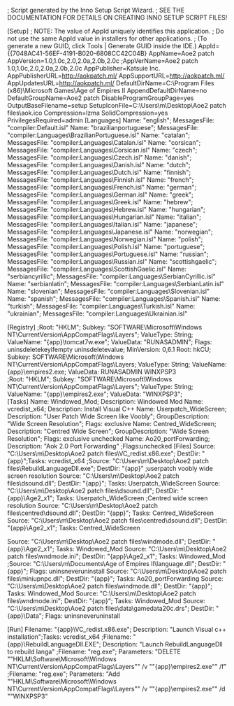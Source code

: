 ; Script generated by the Inno Setup Script Wizard.
; SEE THE DOCUMENTATION FOR DETAILS ON CREATING INNO SETUP SCRIPT FILES!

 
[Setup]
; NOTE: The value of AppId uniquely identifies this application.
; Do not use the same AppId value in installers for other applications.
; (To generate a new GUID, click Tools | Generate GUID inside the IDE.)
AppId={{7048AC41-56EF-4191-B020-6808CC42C04B}
AppName=Aoe2 patch
AppVersion=1.0,1.0c,2.0,2.0a,2.0b,2.0c
;AppVerName=Aoe2 patch 1.0,1.0c,2.0,2.0a,2.0b,2.0c
AppPublisher=Katsuie Inc.
AppPublisherURL=http://aokpatch.ml/
AppSupportURL=http://aokpatch.ml/
AppUpdatesURL=http://aokpatch.ml/
DefaultDirName=C:\Program Files (x86)\Microsoft Games\Age of Empires II
AppendDefaultDirName=no
DefaultGroupName=Aoe2 patch
DisableProgramGroupPage=yes
OutputBaseFilename=setup
SetupIconFile=C:\Users\m\Desktop\Aoe2 patch files\aok.ico
Compression=lzma
SolidCompression=yes
PrivilegesRequired=admin 
[Languages]
Name: "english"; MessagesFile: "compiler:Default.isl"
Name: "brazilianportuguese"; MessagesFile: "compiler:Languages\BrazilianPortuguese.isl"
Name: "catalan"; MessagesFile: "compiler:Languages\Catalan.isl"
Name: "corsican"; MessagesFile: "compiler:Languages\Corsican.isl"
Name: "czech"; MessagesFile: "compiler:Languages\Czech.isl"
Name: "danish"; MessagesFile: "compiler:Languages\Danish.isl"
Name: "dutch"; MessagesFile: "compiler:Languages\Dutch.isl"
Name: "finnish"; MessagesFile: "compiler:Languages\Finnish.isl"
Name: "french"; MessagesFile: "compiler:Languages\French.isl"
Name: "german"; MessagesFile: "compiler:Languages\German.isl"
Name: "greek"; MessagesFile: "compiler:Languages\Greek.isl"
Name: "hebrew"; MessagesFile: "compiler:Languages\Hebrew.isl"
Name: "hungarian"; MessagesFile: "compiler:Languages\Hungarian.isl"
Name: "italian"; MessagesFile: "compiler:Languages\Italian.isl"
Name: "japanese"; MessagesFile: "compiler:Languages\Japanese.isl"
Name: "norwegian"; MessagesFile: "compiler:Languages\Norwegian.isl"
Name: "polish"; MessagesFile: "compiler:Languages\Polish.isl"
Name: "portuguese"; MessagesFile: "compiler:Languages\Portuguese.isl"
Name: "russian"; MessagesFile: "compiler:Languages\Russian.isl"
Name: "scottishgaelic"; MessagesFile: "compiler:Languages\ScottishGaelic.isl"
Name: "serbiancyrillic"; MessagesFile: "compiler:Languages\SerbianCyrillic.isl"
Name: "serbianlatin"; MessagesFile: "compiler:Languages\SerbianLatin.isl"
Name: "slovenian"; MessagesFile: "compiler:Languages\Slovenian.isl"
Name: "spanish"; MessagesFile: "compiler:Languages\Spanish.isl"
Name: "turkish"; MessagesFile: "compiler:Languages\Turkish.isl"
Name: "ukrainian"; MessagesFile: "compiler:Languages\Ukrainian.isl"

 [Registry]
;Root: "HKLM"; Subkey: "SOFTWARE\Microsoft\Windows NT\CurrentVersion\AppCompatFlags\Layers";  ValueType: String; ValueName: "{app}\tomcat7w.exe"; ValueData: "RUNASADMIN";  Flags: uninsdeletekeyifempty uninsdeletevalue; MinVersion: 0,6.1
Root: hkCU; Subkey: SOFTWARE\Microsoft\Windows NT\CurrentVersion\AppCompatFlags\Layers;  ValueType: String; ValueName: {app}\empires2.exe; ValueData: RUNASADMIN WINXPSP3  
;Root: "HKLM"; Subkey: "SOFTWARE\Microsoft\Windows NT\CurrentVersion\AppCompatFlags\Layers";  ValueType: String; ValueName: "{app}\empires2.exe"; ValueData: "WINXPSP3";    
[Tasks]
Name: Windowed_Mod; Description: Windowed Mod
Name: vcredist_x64; Description: Install Visual C++
Name: Userpatch_WideScreen; Description: "User Patch Wide Screen like Voobly"; GroupDescription: "Wide Screen Resolution"; Flags: exclusive
Name: Centred_WideScreen; Description: "Centred Wide Screen"; GroupDescription: "Wide Screen Resolution"; Flags: exclusive unchecked
Name: Ao20_portForwarding; Description: "Aok 2.0 Port Forwarding"  ;Flags:unchecked
[Files]
Source: "C:\Users\m\Desktop\Aoe2 patch files\VC_redist.x86.exe"; DestDir: "{app}";Tasks: vcredist_x64
;Source: "C:\Users\m\Desktop\Aoe2 patch files\RebuildLanguageDll.exe"; DestDir: "{app}"
;userpatch voobly wide screen resolution
Source: "C:\Users\m\Desktop\Aoe2 patch files\dsound.dll"; DestDir: "{app}"; Tasks: Userpatch_WideScreen
Source: "C:\Users\m\Desktop\Aoe2 patch files\dsound.dll"; DestDir: "{app}\Age2_x1"; Tasks: Userpatch_WideScreen
;Centred wide screen resolution
Source: "C:\Users\m\Desktop\Aoe2 patch files\centred\dsound.dll"; DestDir: "{app}"; Tasks: Centred_WideScreen
Source: "C:\Users\m\Desktop\Aoe2 patch files\centred\dsound.dll"; DestDir: "{app}\Age2_x1"; Tasks: Centred_WideScreen


Source: "C:\Users\m\Desktop\Aoe2 patch files\windmode.dll"; DestDir: "{app}\Age2_x1"; Tasks: Windowed_Mod
Source: "C:\Users\m\Desktop\Aoe2 patch files\wndmode.ini"; DestDir: "{app}\Age2_x1"; Tasks: Windowed_Mod
;Source: "C:\Users\m\Documents\Age of Empires II\language.dll"; DestDir: "{app}"; Flags:  uninsneveruninstall
Source: "C:\Users\m\Desktop\Aoe2 patch files\miniupnpc.dll"; DestDir: "{app}"; Tasks: Ao20_portForwarding
Source: "C:\Users\m\Desktop\Aoe2 patch files\windmode.dll"; DestDir: "{app}";  Tasks: Windowed_Mod
Source: "C:\Users\m\Desktop\Aoe2 patch files\wndmode.ini"; DestDir: "{app}";  Tasks: Windowed_Mod
Source: "C:\Users\m\Desktop\Aoe2 patch files\data\gamedata20c.drs"; DestDir: "{app}\Data"; Flags: uninsneveruninstall 


[Run]
Filename: "{app}\VC_redist.x86.exe";  Description: "Launch Visual c++ installation";Tasks: vcredist_x64
;Filename: "{app}\RebuildLanguageDll.EXE"; Description: "Launch RebuildLanguageDll to rebuild langa"
;Filename: "reg.exe"; Parameters: "DELETE ""HKLM\Software\Microsoft\Windows NT\CurrentVersion\AppCompatFlags\Layers"" /v ""{app}\empires2.exe"" /f"
;Filename: "reg.exe"; Parameters: "Add ""HKLM\Software\Microsoft\Windows NT\CurrentVersion\AppCompatFlags\Layers"" /v ""{app}\empires2.exe"" /d ""WINXPSP3"

